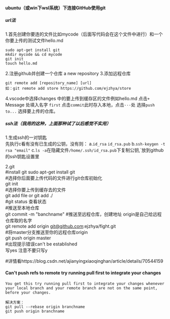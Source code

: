 #### ubuntu（或win下wsl系统）下连接GitHub使用git
##### url法
1.首先创建你要连的文件比如mycode（后面写代码会在这个文件中进行）和一个你要上传的测试文件hello.md
```
sudo apt-get install git
mkdir mycode && cd mycode
git init
touch hello.md
```
2.注册github并创建一个仓库 a new repository
3.添加远程仓库
```
git remote add [repository_name] [url]
如：git remote add store https://github.com/ejzhya/store
```
4.vscode中选择changes 中的要上传到缓存区的文件例如hello.md 点击`+`
Message 处填入名字 `first` 点击`commit`此时存入本地，点击`···`处 选择`push to...` 选择要上传的仓库。
##### ssh法（我用的这种，上面那种试了以后感觉不实用）
1.生成ssh的一对钥匙  
先执行c看有没有已生成的公钥，没有则：
a.`id_rsa` `id_rsa.pub` 
b.`ssh-keygen -t rsa "email"`
c.`ls -a`在隐藏文件`/home/.ssh/id_rsa.pub`下复制公钥,`放到github的ssh钥匙设置里  

2.git  
#install git
sudo apt-get install git  
#选择你后面要上传代码的文件进行git仓库初始化  
git init  
#选择你要上传到缓存去的文件  
git add file  or git add ./  
#git status 查看状态  
#推送至本地仓库  
git commit -m "banchname" 
#推送至远程仓库，创建地址 origin是自己给远程仓库取的名字  
git remote add origin git@github.com:ejzhya/fight.git  
#将master分支推送至你的远程仓库origin  
git push origin master  
#出现提示错误can't be established  
写yes  注意不要只写y  

#详情看https://blog.csdn.net/ajianyingxiaoqinghan/article/details/70544159 <br>
#### Can't push refs to remote try running pull first to integrate your changes
`You get this try running pull first to integrate your changes whenever your local branch and your remote branch are not on the same point, before your changes.`
```
解决方案：
git pull --rebase origin branchname
git push origin branchname
```
